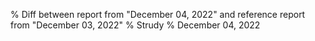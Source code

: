 % Diff between report from "December 04, 2022" and reference report from "December 03, 2022"
% Strudy
% December 04, 2022


